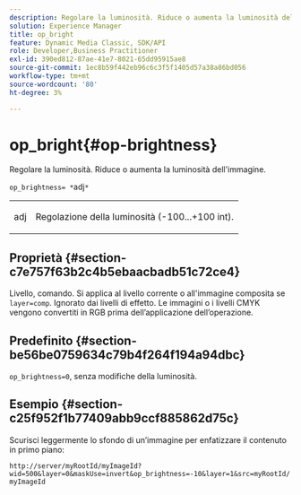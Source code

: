 ```yaml
---
description: Regolare la luminosità. Riduce o aumenta la luminosità dell'immagine.
solution: Experience Manager
title: op_bright
feature: Dynamic Media Classic, SDK/API
role: Developer,Business Practitioner
exl-id: 390ed812-87ae-41e7-8021-65dd95915ae8
source-git-commit: 1ec8b59f442eb96c6c3f5f1405d57a38a86bd056
workflow-type: tm+mt
source-wordcount: '80'
ht-degree: 3%

---
```


# op_bright{#op-brightness}

Regolare la luminosità. Riduce o aumenta la luminosità dell&#39;immagine.

`op_brightness= *`adj`*`

<table id="simpletable_2B5DB95B1FF044C8BD226D4F8311E806"> 
 <tr class="strow"> 
  <td class="stentry"> <p><span class="varname"> adj</span> </p> </td> 
  <td class="stentry"> <p>Regolazione della luminosità (-100...+100 int). </p></td> 
 </tr> 
</table>

## Proprietà {#section-c7e757f63b2c4b5ebaacbadb51c72ce4}

Livello, comando. Si applica al livello corrente o all&#39;immagine composita se `layer=comp`. Ignorato dai livelli di effetto. Le immagini o i livelli CMYK vengono convertiti in RGB prima dell’applicazione dell’operazione.

## Predefinito {#section-be56be0759634c79b4f264f194a94dbc}

`op_brightness=0`, senza modifiche della luminosità.

## Esempio {#section-c25f952f1b77409abb9ccf885862d75c}

Scurisci leggermente lo sfondo di un’immagine per enfatizzare il contenuto in primo piano:

`http://server/myRootId/myImageId?wid=500&layer=0&maskUse=invert&op_brightness=-10&layer=1&src=myRootId/myImageId`

